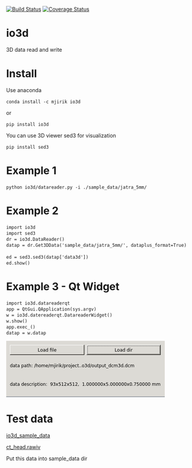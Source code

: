[![Build Status](https://travis-ci.org/mjirik/io3d.svg?branch=master)](https://travis-ci.org/mjirik/io3d)
[![Coverage Status](https://coveralls.io/repos/mjirik/io3d/badge.svg?branch=master)](https://coveralls.io/r/mjirik/io3d?branch=master)

io3d
====

3D data read and write


Install
===

Use anaconda 

    conda install -c mjirik io3d

or

    pip install io3d

You can use 3D viewer sed3 for visualization

    pip install sed3


Example 1
===

    python io3d/datareader.py -i ./sample_data/jatra_5mm/

Example 2
===

    import io3d
    import sed3
    dr = io3d.DataReader()
    datap = dr.Get3DData('sample_data/jatra_5mm/', dataplus_format=True)

    ed = sed3.sed3(datap['data3d'])
    ed.show()
    
Example 3 - Qt Widget
=====================

    import io3d.datareaderqt
    app = QtGui.QApplication(sys.argv)    
    w = io3d.datereaderqt.DatareaderWidget()
    w.show()
    app.exec_()
    datap = w.datap
    
![load_widget](imgs/load_widget.png)


Test data
===

[io3d_sample_data](http://147.228.240.61/queetech/sample-extra-data/io3d_sample_data.zip)

[ct_head.rawiv](http://mgltools.scripps.edu/downloads/tars/releases/DocTars/DOCPACKS/Vision/doc/Tutorial/headandslice/ct_head.rawiv)

Put this data into sample_data dir
